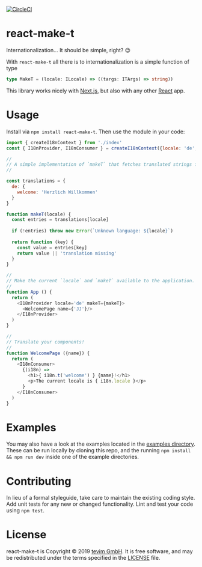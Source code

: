 [![CircleCI][circle-ci-badge]][circle-ci-url]

# react-make-t

Internationalization... It should be simple, right? 😉

With `react-make-t` all there is to internationalization is a simple function of type

```typescript
type MakeT = (locale: ILocale) => ((targs: ITArgs) => string))
```

This library works nicely with [Next.js][next], but also with any other [React][react] app.

Usage
===
Install via `npm install react-make-t`. Then use the module in your code:

```javascript
import { createI18nContext } from './index'
const { I18nProvider, I18nConsumer } = createI18nContext({locale: 'de', t: () => ''})

//
// A simple implementation of `makeT` that fetches translated strings from an object.
//

const translations = {
  de: {
    welcome: 'Herzlich Willkommen'
  }
}

function makeT(locale) {
  const entries = translations[locale]
  
  if (!entries) throw new Error(`Unknown language: ${locale}`)
  
  return function (key) {
    const value = entries[key]
    return value || 'translation missing'
  }
}

//
// Make the current `locale` and `makeT` available to the application.
//
function App () {
  return (
    <I18nProvider locale='de' makeT={makeT}>
      <WelcomePage name={'JJ'}/>
    </I18nProvider>
  )
}

//
// Translate your components!
//
function WelcomePage ({name}) {
  return (
    <I18nConsumer>
      {(i18n) =>
        <h1>{ i18n.t('welcome') } {name}!</h1>
        <p>The current locale is { i18n.locale }</p>
      }
    </I18nConsumer>
  )
}
```

Examples
===

You may also have a look at the examples located in the [examples directory][examples]. These can be run locally by cloning this repo, and the running `npm install && npm run dev` inside one of the example directories.

Contributing
===
In lieu of a formal styleguide, take care to maintain the existing coding style. Add unit tests for any new or changed functionality. Lint and test your code using `npm test`.

License
===

react-make-t is Copyright © 2019 [tevim GmbH][tevim]. It is free software, and may be redistributed under the terms specified in the [LICENSE][license] file.

[circle-ci-badge]: https://circleci.com/gh/tevim/react-make-t.svg?style=svg
[circle-ci-url]: https://circleci.com/gh/tevim/react-make-t
[examples]: https://github.com/tevim/react-make-t/tree/master/examples
[license]: https://github.com/tevim/react-make-t/blob/master/LICENSE
[next]: https://nextjs.org/
[react]: https://reactjs.org/
[tevim]: https://www.tevim.com

